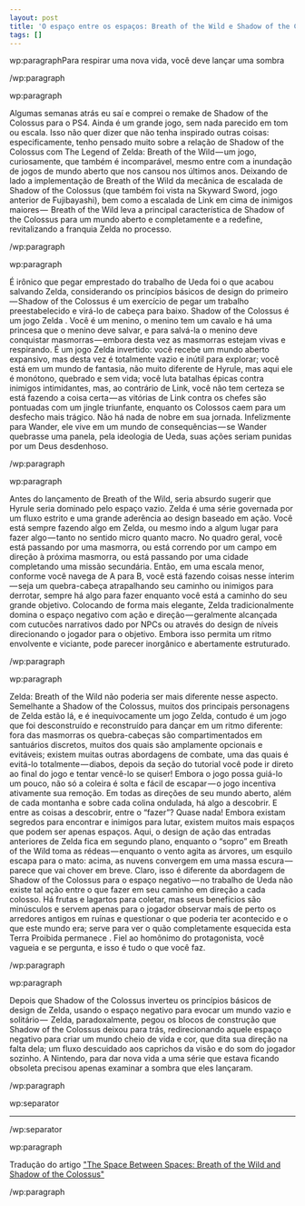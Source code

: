 ```yaml
---
layout: post
title: 'O espaço entre os espaços: Breath of the Wild e Shadow of the Colossus'
tags: []
---
```


wp:paragraphPara respirar uma nova vida, você deve lançar uma sombra

/wp:paragraph


wp:paragraph

Algumas semanas atrás eu saí e comprei o remake 
de Shadow of the Colossus para o PS4. Ainda é um grande jogo, sem nada parecido em tom ou escala. Isso não quer dizer que não tenha inspirado outras coisas: especificamente, tenho pensado muito sobre a relação de 
Shadow of the Colossus com 
The Legend of Zelda: Breath of the Wild — um jogo, curiosamente, que também é incomparável, mesmo entre com a inundação de jogos de mundo aberto que nos cansou nos últimos anos. Deixando de lado 
a implementação de 
Breath of the Wild da mecânica de escalada de 
Shadow of the Colossus (que também foi vista na 
Skyward Sword, jogo anterior de Fujibayashi), bem como a escalada de Link em cima de inimigos maiores — 
Breath of the Wild leva a principal característica de 
Shadow of the Colossus para um mundo aberto e completamente e a redefine, revitalizando a franquia 
Zelda no processo.

/wp:paragraph


wp:paragraph

É irônico que pegar emprestado do trabalho de Ueda foi o que acabou salvando Zelda, considerando os princípios básicos de design do primeiro — Shadow of the Colossus é um exercício de pegar um trabalho preestabelecido e virá-lo de cabeça para baixo. 
Shadow of the Colossus é um jogo 
Zelda . Você é um menino, o menino tem um cavalo e há uma princesa que o menino deve salvar, e para salvá-la o menino deve conquistar masmorras — embora desta vez as masmorras estejam vivas e respirando. É um jogo 
Zelda invertido: você recebe um mundo aberto expansivo, mas desta vez é totalmente vazio e inútil para explorar; você está em um mundo de fantasia, não muito diferente de Hyrule, mas aqui ele é monótono, quebrado e sem vida; você luta batalhas épicas contra inimigos intimidantes, mas, ao contrário de Link, você não tem certeza se está fazendo a coisa certa — as vitórias de Link contra os chefes são pontuadas com um jingle triunfante, enquanto os Colossos caem para um desfecho mais trágico. Não há nada de nobre em sua jornada. Infelizmente para Wander, ele vive em um mundo de consequências — se Wander quebrasse uma panela, pela ideologia de Ueda, suas ações seriam punidas por um Deus desdenhoso.

/wp:paragraph


wp:paragraph

Antes do lançamento de 
Breath of the Wild, seria absurdo sugerir que Hyrule seria dominado pelo espaço vazio. 
Zelda é uma série governada por um fluxo estrito e uma grande aderência ao design baseado em ação. Você está sempre fazendo algo em 
Zelda, ou mesmo indo a algum lugar para fazer algo — tanto no sentido micro quanto macro. No quadro geral, você está passando por uma masmorra, ou está correndo por um campo em direção à próxima masmorra, ou está passando por uma cidade completando uma missão secundária. Então, em uma escala menor, conforme você navega de A para B, você está fazendo coisas nesse ínterim — seja um quebra-cabeça atrapalhando seu caminho ou inimigos para derrotar, sempre há algo para fazer enquanto você está a caminho do seu grande objetivo. Colocando de forma mais elegante, 
Zelda tradicionalmente domina o espaço negativo com ação e direção — geralmente alcançada com cutucões narrativos dado por NPCs ou através do design de níveis direcionando o jogador para o objetivo. Embora isso permita um ritmo envolvente e viciante, pode parecer inorgânico e abertamente estruturado.

/wp:paragraph


wp:paragraph

Zelda: Breath of the Wild não poderia ser mais diferente nesse aspecto. Semelhante a 
Shadow of the Colossus, muitos dos principais personagens de 
Zelda estão lá, e é inequivocamente um jogo 
Zelda, contudo é um jogo que foi desconstruído e reconstruído para dançar em um ritmo diferente: fora das masmorras os quebra-cabeças são compartimentados em santuários discretos, muitos dos quais são amplamente opcionais e evitáveis; existem muitas outras abordagens de combate, uma das quais é evitá-lo totalmente — diabos, depois da seção do tutorial você pode ir direto ao final do jogo e tentar vencê-lo se quiser! Embora o jogo possa guiá-lo um pouco, não só a coleira é solta e fácil de escapar — o jogo incentiva ativamente sua remoção. Em todas as direções de seu mundo aberto, além de cada montanha e sobre cada colina ondulada, há algo a descobrir. E entre as coisas a descobrir, entre o “fazer”? Quase nada! Embora existam segredos para encontrar e inimigos para lutar, existem muitos mais espaços que podem ser apenas espaços. Aqui, o design de ação das entradas anteriores de 
Zelda fica em segundo plano, enquanto o “sopro” em 
Breath of the Wild toma as rédeas — enquanto o vento agita as árvores, um esquilo escapa para o mato: acima, as nuvens convergem em uma massa escura — parece que vai chover em breve. Claro, isso é diferente da abordagem de 
Shadow of the Colossus para o espaço negativo — no trabalho de Ueda não existe tal ação entre o que fazer em seu caminho em direção a cada colosso. Há frutas e lagartos para coletar, mas seus benefícios são minúsculos e servem apenas para o jogador observar mais de perto os arredores antigos em ruínas e questionar o que poderia ter acontecido e o que este mundo era; serve para ver o quão completamente esquecida esta Terra Proibida permanece . Fiel ao homônimo do protagonista, você vagueia e se pergunta, e isso é tudo o que você faz.

/wp:paragraph


wp:paragraph

Depois que 
Shadow of the Colossus inverteu os princípios básicos de design de 
Zelda, usando o espaço negativo para evocar um mundo vazio e solitário — 
Zelda, paradoxalmente, pegou os blocos de construção que 
Shadow of the Colossus deixou para trás, redirecionando aquele espaço negativo para criar um mundo cheio de vida e cor, que dita sua direção na falta dela; um fluxo descuidado aos caprichos da visão e do som do jogador sozinho. A Nintendo, para dar nova vida a uma série que estava ficando obsoleta precisou apenas examinar a sombra que eles lançaram.

/wp:paragraph


wp:separator

****


/wp:separator


wp:paragraph

Tradução do artigo 
["The Space Between Spaces: Breath of the Wild and Shadow of the Colossus"](https://medium.com/@pizzasheets/the-space-between-spaces-breath-of-the-wild-and-shadow-of-the-colossus-7a1182f0f502)

/wp:paragraph
